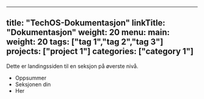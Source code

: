 
---
title: "TechOS-Dokumentasjon"
linkTitle: "Dokumentasjon"
weight: 20
menu:
  main:
    weight: 20
tags: ["tag 1","tag 2","tag 3"]
projects: ["project 1"]
categories: ["category 1"]
---

Dette er landingssiden til en seksjon på øverste nivå.

* Oppsummer
* Seksjonen din
* Her


